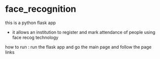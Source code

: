 # face_recognition

this is a python flask app

- it allows an institution to register and mark attendance of people using face recog technology


how to run : run the flask app and go the main page and follow the page links

